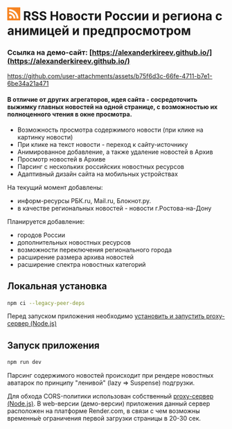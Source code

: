 # <img src="./src/assets/rss-logo.png" width="30px"></img> RSS Новости России и региона с анимицей и предпросмотром

### Ссылка на демо-сайт: [https://alexanderkireev.github.io/](https://alexanderkireev.github.io/)

https://github.com/user-attachments/assets/b75f6d3c-66fe-4711-b7e1-6be34a21a471

#### В отличие от других агрегаторов, идея сайта - сосредоточить выжимку главных новостей на одной странице, с возможностью их полноценного чтения в окне просмотра.

- Возможность просмотра содержимого новости (при клике на картинку новости)
- При клике на текст новости - переход к сайту-источнику
- Анимированное добавление, а также удаление новостей в Архив
- Просмотр новостей в Архиве
- Парсинг с нескольких российских новостных ресурсов
- Адаптивный дизайн сайта на мобильных устройствах



На текущий момент добавлены:

- информ-ресурсы РБК.ru, Mail.ru, Блокнот.ру. 
- в качестве региональных новостей - новости г.Ростова-на-Дону

Планируется добавление:
- городов России
- дополнительных новостных ресурсов
- возможности переключения регионального города
- расширение размера архива новостей
- расширение спектра новостных категорий

## Локальная установка
```sh
npm ci --legacy-peer-deps
```
Перед запуском приложения необходимо [установить и запустить proxy-сервер (Node.js)](https://github.com/AlexanderKireev/corserver)
## Запуск приложения
```sh
npm run dev
```
Парсинг содержимого новостей происходит при рендере новостных аватарок по принципу "ленивой" (lazy => Suspense) подгрузки.


Для обхода CORS-политики использован собственный [proxy-сервер (Node.js)](https://github.com/AlexanderKireev/corserver).
В web-версии (демо-версии) приложения данный сервер расположен на платформе Render.com, в связи с чем возможны временны́е ограничения первой загрузки страницы в 20-30 сек.


